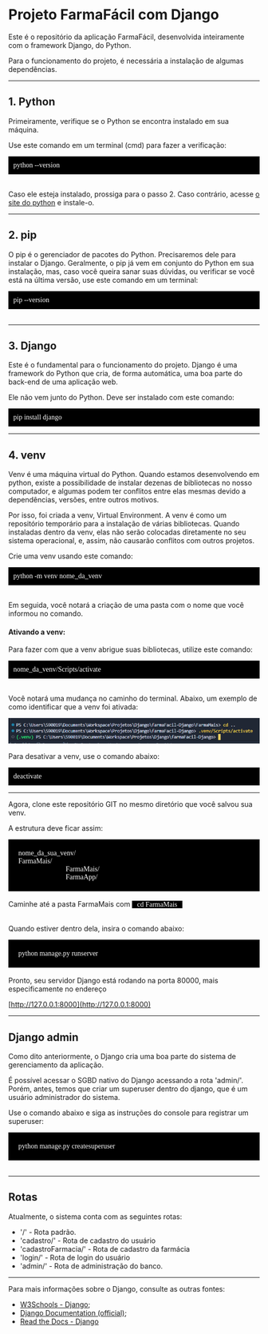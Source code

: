 # Projeto FarmaFácil com Django

Este é o repositório da aplicação FarmaFácil, desenvolvida inteiramente com o framework Django, do Python.

Para o funcionamento do projeto, é necessária a instalação de algumas dependências.

<hr>

## 1. Python

Primeiramente, verifique se o Python se encontra instalado em sua máquina.

Use este comando em um terminal (cmd) para fazer a verificação:

<div style="background-color: #000; color: #FFF; padding: 10px; font-family: consolas">
    python --version
</div>
<br>

Caso ele esteja instalado, prossiga para o passo 2.
Caso contrário, acesse [o site do python](python.org) e instale-o.

<hr>

## 2. pip

O pip é o gerenciador de pacotes do Python. Precisaremos dele para instalar o Django.
Geralmente, o pip já vem em conjunto do Python em sua instalação, mas, caso você queira sanar suas dúvidas, ou verificar se você está na última versão, use este comando em um terminal:

<div style="background-color: #000; color: #FFF; padding: 10px; font-family: consolas">
    pip --version
</div>
<br>

<hr>

## 3. Django

Este é o fundamental para o funcionamento do projeto.
Django é uma framework do Python que cria, de forma automática, uma boa parte do back-end de uma aplicação web.

Ele não vem junto do Python. Deve ser instalado com este comando:

<div style="background-color: #000; color: #FFF; padding: 10px; font-family: consolas">
    pip install django
</div>


<hr>

## 4. venv

Venv é uma máquina virtual do Python.
Quando estamos desenvolvendo em python, existe a possibilidade de instalar dezenas de bibliotecas no nosso computador, e algumas podem ter conflitos entre elas mesmas devido a dependências, versões, entre outros motivos.

Por isso, foi criada a venv, Virtual Environment.
A venv é como um repositório temporário para a instalação de várias bibliotecas.
Quando instaladas dentro da venv, elas não serão colocadas diretamente no seu sistema operacional, e, assim, não causarão conflitos com outros projetos.

Crie uma venv usando este comando:

<div style="background-color: #000; color: #FFF; padding: 10px; font-family: consolas">
    python -m venv nome_da_venv
</div>
<br>

Em seguida, você notará a criação de uma pasta com o nome que você informou no comando.

#### Ativando a venv:
Para fazer com que a venv abrigue suas bibliotecas, utilize este comando:
<div style="background-color: #000; color: #FFF; padding: 10px; font-family: consolas">
    nome_da_venv/Scripts/activate
</div>
<br>

Você notará uma mudança no caminho do terminal.
Abaixo, um exemplo de como identificar que a venv foi ativada:

![alt text](image.png)

Para desativar a venv, use o comando abaixo:
<div style="background-color: #000; color: #FFF; padding: 10px; font-family: consolas">
    deactivate
</div>
<hr>

Agora, clone este repositório GIT no mesmo diretório que você salvou sua venv.

A estrutura deve ficar assim:

<div style="background-color: #000; font-family: consolas; color: #FFF; padding: 20px;">
    nome_da_sua_venv/
    <br>
    FarmaMais/
    <br>
    <div style="padding-left: 95px;">
        FarmaMais/
        <br>
        FarmaApp/
    </div>
</div>
<br>
Caminhe até a pasta FarmaMais com 
<span 
style="background-color: #000;
color: #FFF;
padding-left:10px;
padding-right: 10px;
font-family: consolas;
max-width: 120px">
cd FarmaMais
</span>
<br>
<br>

Quando estiver dentro dela, insira o comando abaixo:
<div style="background-color: #000; font-family: consolas; color: #FFF; padding: 20px;">
    python manage.py runserver
</div>
<br>
Pronto, seu servidor Django está rodando na porta 80000, mais especificamente no endereço 

[http://127.0.0.1:8000](http://127.0.0.1:8000)

<hr>

## Django admin

Como dito anteriormente, o Django cria uma boa parte do sistema de gerenciamento da aplicação.

É possível acessar o SGBD nativo do Django acessando a rota 'admin/'. Porém, antes, temos que criar um superuser dentro do django, que é um usuário administrador do sistema.

Use o comando abaixo e siga as instruções do console para registrar um superuser:
<div style="background-color: #000; font-family: consolas; color: #FFF; padding: 20px;">
    python manage.py createsuperuser
</div>
<br>

<hr>

## Rotas

Atualmente, o sistema conta com as seguintes rotas:

+ '/' - Rota padrão.
+ 'cadastro/' - Rota de cadastro do usuário
+ 'cadastroFarmacia/' - Rota de cadastro da farmácia
+ 'login/' - Rota de login do usuário
+ 'admin/' - Rota de administração do banco.

<hr>

Para mais informações sobre o Django, consulte as outras fontes:

+ [W3Schools - Django](https://www.w3schools.com/Django);
+ [Django Documentation (official)](https://docs.djangoproject.com/en/5.0/);
+ [Read the Docs - Django](https://django.readthedocs.io/en/stable/contents.html)
